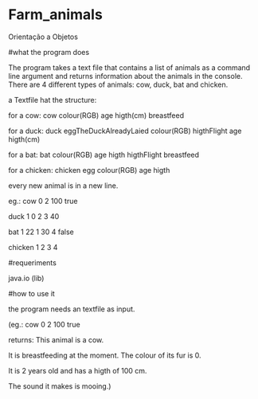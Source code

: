 # Farm_animals
Orientação a Objetos

#what the program does

The program takes a text file that contains a list of animals as a command line argument and returns information about the animals in the console.
There are 4 different types of animals: cow, duck, bat and chicken.

a Textfile hat the structure: 

for a cow: cow colour(RGB) age higth(cm) breastfeed

for a duck: duck eggTheDuckAlreadyLaied colour(RGB) higthFlight age higth(cm)

for a bat: bat colour(RGB) age higth higthFlight breastfeed

for a chicken: chicken egg colour(RGB) age higth

every new animal is in a new line.

eg.:
cow 0 2 100 true

duck 1 0 2 3 40

bat 1 22 1 30 4 false

chicken 1 2 3 4

#requeriments

java.io (lib)

#how to use it

the program needs an textfile as input.

(eg.:
cow 0 2 100 true

returns:
This animal is a cow. 

It is breastfeeding at the moment. The colour of its fur is 0. 

It is 2 years old and has a higth of 100 cm. 

The sound it makes is mooing.)

